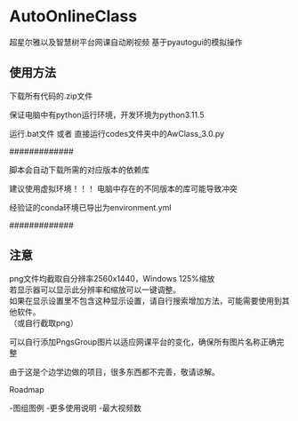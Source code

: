 # AutoOnlineClass

超星尔雅以及智慧树平台网课自动刷视频
基于pyautogui的模拟操作

## 使用方法

下载所有代码的.zip文件  

保证电脑中有python运行环境，开发环境为python3.11.5  

运行.bat文件 或者 直接运行codes文件夹中的AwClass_3.0.py

  
  
#############

脚本会自动下载所需的对应版本的依赖库

建议使用虚拟环境！！！ 电脑中存在的不同版本的库可能导致冲突  

经验证的conda环境已导出为environment.yml

#############
  
  
  
## 注意

png文件均截取自分辨率2560x1440，Windows 125%缩放  
若显示器可以显示此分辨率和缩放可以一键调整。  
如果在显示设置里不包含这种显示设置，请自行搜索增加方法，可能需要使用到其他软件。  
（或自行截取png）

可以自行添加PngsGroup图片以适应网课平台的变化，确保所有图片名称正确完整

由于这是个边学边做的项目，很多东西都不完善，敬请谅解。  
  
Roadmap  

-图组图例
-更多使用说明
-最大视频数


